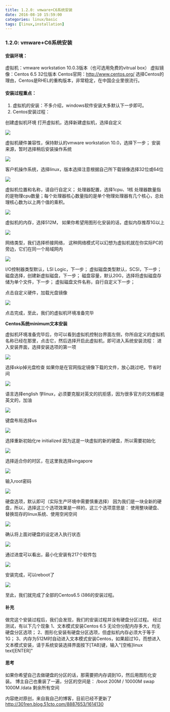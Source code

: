 ```yaml
---
title: 1.2.0: vmware+C6系统安装
date: 2016-08-10 15:59:00
categories: linux/basic
tags: [linux,installation]
---
```

### 1.2.0: vmware+C6系统安装
#### 安装环境：
虚拟机：vmware workstation 10.0.3版本（也可选用免费的vitrual box）
虚拟镜像：Centos 6.5 32位版本
Centos官网：http://www.centos.org/
选择Centos的理由，Centos是RHEL的重构版本，非常稳定，在中国企业里很流行。

#### 安装过程重点：
1. 虚拟机的安装：不多介绍，windows软件安装大多默认下一步即可。
2. Centos安装过程：

创建虚拟机环境
打开虚拟机，选择新建虚拟机，选择自定义

![](/static/images/docs/linux/basic/linux-basic-1.2-01.jpg)

虚拟机硬件兼容性，保持默认的vmware workstation 10.0，选择下一步；
安装来源，暂时选择稍后安装操作系统

![](/static/images/docs/linux/basic/linux-basic-1.2-02.jpg)

客户机操作系统，选择linux，版本选择注意根据自己所下载镜像选择32位或64位

![](/static/images/docs/linux/basic/linux-basic-1.2-03.jpg)

虚拟机位置和名称，请自行自定义；
处理器配置，选择1cpu、1核
处理器数量指的是物理cpu数量；每个处理器核心数量指的是单个物理处理器有几个核心，总处理核心数为以上两个值的乘积。

![](/static/images/docs/linux/basic/linux-basic-1.2-04.jpg)

虚拟机的内存，选择512M，
如果你希望用图形化安装的话，虚拟内存推荐1G以上

![](/static/images/docs/linux/basic/linux-basic-1.2-05.jpg)

网络类型，我们选择桥接网络，
这种网络模式可以幻想为虚拟机就在你实际PC的旁边，它们在同一个局域网内

![](/static/images/docs/linux/basic/linux-basic-1.2-06.jpg)

I/O控制器类型默认，LSI Logic，下一步；
虚拟磁盘类型默认，SCSI，下一步；
磁盘选择，创建新虚拟磁盘，下一步；
磁盘容量，默认20G，选择将虚拟磁盘存储为单个文件，下一步；
虚拟磁盘文件名称，自行自定义下一步；

点击自定义硬件，加载光盘镜像

![](/static/images/docs/linux/basic/linux-basic-1.2-07.jpg)

点击完成，至此，我们的虚拟机环境准备完毕


**Centos系统minimum文本安装**

虚拟机环境准备完毕后，你可以看到虚拟机控制台界面左侧，你所自定义的虚拟机名称已经在那里，点击它，然后选择开启此虚拟机，即可进入系统安装流程：
进入安装界面，选择安装选项的第一项

![](/static/images/docs/linux/basic/linux-basic-1.2-08.jpg)


选择skip掉光盘检查
如果你是在官网指定镜像下载的文件，放心跳过吧，节省时间

![](/static/images/docs/linux/basic/linux-basic-1.2-09.jpg)


语言选择english
学linux，必须要克服对英文的抗拒感，因为很多官方的文档都是英文的，加油

![](/static/images/docs/linux/basic/linux-basic-1.2-10.jpg)


键盘布局选择us

![](/static/images/docs/linux/basic/linux-basic-1.2-11.jpg)


选择重新初始化re initialized
因为这是一块虚拟的新的硬盘，所以需要初始化

![](/static/images/docs/linux/basic/linux-basic-1.2-12.jpg)


选择适合你的时区，在这里我选择singapore

![](/static/images/docs/linux/basic/linux-basic-1.2-13.jpg)


输入root密码

![](/static/images/docs/linux/basic/linux-basic-1.2-14.jpg)


硬盘选项，默认即可（实际生产环境中需要慎重选择）
因为我们是一块全新的硬盘，所以，选择这三个选项效果是一样的，这三个选项意思是：
使用整块硬盘、替换现存的linux系统、使用空闲空间

![](/static/images/docs/linux/basic/linux-basic-1.2-15.jpg)


确认将上面对硬盘的设定进入执行状态

![](/static/images/docs/linux/basic/linux-basic-1.2-16.jpg)


通过进度可以看出，最小化安装有217个软件包

![](/static/images/docs/linux/basic/linux-basic-1.2-17.jpg)

安装完成，可以reboot了

![](/static/images/docs/linux/basic/linux-basic-1.2-18.jpg)

至此，我们就完成了全部的Centos6.5 i386的安装过程。

#### 补充
做完这个安装过程后，我们会发现，我们的安装过程并没有硬盘分区过程。
经过测试，有以下几个现象
1、文本模式安装Centos 6.5 无论你分配内存多大，均无硬盘分区选项；
2、图形化安装有硬盘分区选项，但虚拟机内存必须大于等于1G；
3、内存为512M时自动进入文本模式安装Centos，如果超过1G，而想进入文本模式安装，请于系统安装选择界面按下[TAB]键，输入"[空格]linux text[ENTER]"

#### 思考
如果你希望自己去做硬盘的分区的话，那需要把内存调到1G，然后用图形化安装。
博主自己也重装了一遍，分区的空间是：
/boot 200M
/     10000M
swap  1000M
/data 剩余所有空间

内容绝对原创，来自我自己的博客，目前已经不更新了 <http://301ren.blog.51cto.com/8887653/1614130>
